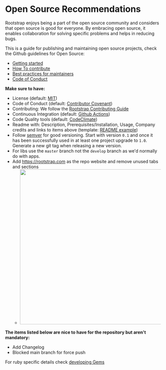 # Open Source Recommendations

Rootstrap enjoys being a part of the open source community and considers that open source is good for everyone. By embracing open source, it enables collaboration for solving specific problems and helps in reducing bugs.

This is a guide for publishing and maintaining open source projects, check the Github guidelines for Open Source:
  - [Getting started](https://opensource.guide/starting-a-project/)
  - [How To contribute](https://opensource.guide/how-to-contribute/)
  - [Best practices for maintainers](https://opensource.guide/best-practices/)
  - [Code of Conduct](https://opensource.guide/code-of-conduct/)

**Make sure to have:**
- License (default: [MIT](https://opensource.org/licenses/MIT))
- Code of Conduct (default: [Contributor Covenant](https://www.contributor-covenant.org/))
- Contributing: We follow the [Rootstrap Contributing Guide](./rootstrap_contributing_guide.md)
- Continuous Integration (default: [Github Actions](https://github.com/features/actions))
- Code Quality tools (default: [CodeClimate](https://codeclimate.com))
- Readme with: Description, Prerequisites/Installation, Usage, Company credits and links to items above (template: [README example](./OSS_README_example.md))
- Follow [semver](https://semver.org/) for good versioning. Start with version `0.1` and once it has been successfully used in at least one project upgrade to `1.0`. Generate a new git tag when releasing a new version.
- For libs use the `master` branch not the `develop` branch as we'd normally do with apps.
- Add https://rootstrap.com as the repo website and remove unused tabs and sections
  - <img src="https://user-images.githubusercontent.com/5280619/87554028-fd41f980-c689-11ea-97f9-4cf4dc90b777.gif" width="500">


**The items listed below are nice to have for the repository but aren't mandatory:**
- Add Changelog
- Blocked main branch for force push

For ruby specific details check [developing Gems](./developing_gems.md)
